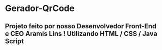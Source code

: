 # Gerador-QrCode

<h2>Projeto feito por nosso Desenvolvedor Front-End e CEO Aramis Lins ! Utilizando HTML / CSS / Java Script</h2>
